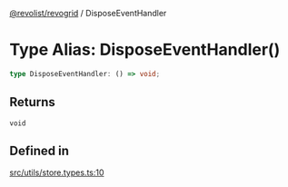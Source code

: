 [@revolist/revogrid](README.md) / DisposeEventHandler

# Type Alias: DisposeEventHandler()

```ts
type DisposeEventHandler: () => void;
```

## Returns

`void`

## Defined in

[src/utils/store.types.ts:10](https://github.com/revolist/revogrid/blob/8213d73a71275549be4832f9fff99c2dcf82fa2e/src/utils/store.types.ts#L10)
